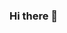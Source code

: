 ### Hi there 👋

<!--
**JoeyB2002/JoeyB2002** is a ✨ _special_ ✨ repository because its `README.md` (this file) appears on your GitHub profile.

Here are some ideas to get you started:

- 🔭 I’m currently working on getting more knowledge.
- 🌱 I’m currently learning to become the best of my ability.
- 👯 I’m looking to collaborate on github and to see everyones awesome work ideas!
- 🤔 I’m looking for help with python.
- 💬 Ask me about how has life been.
- ⚡ Fun fact: I like to play golf on my free time with friends and I've been working at a supermarket for 5 years now.
-->
